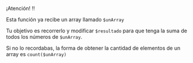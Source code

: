 ¡Atención! :bangbang:

Esta función ya recibe un array llamado `$unArray`

Tu objetivo es recorrerlo y modificar `$resultado` para que tenga la suma de todos los números de `$unArray`.

Si no lo recordabas, la forma de obtener la cantidad de elementos de un array es `count($unArray)`